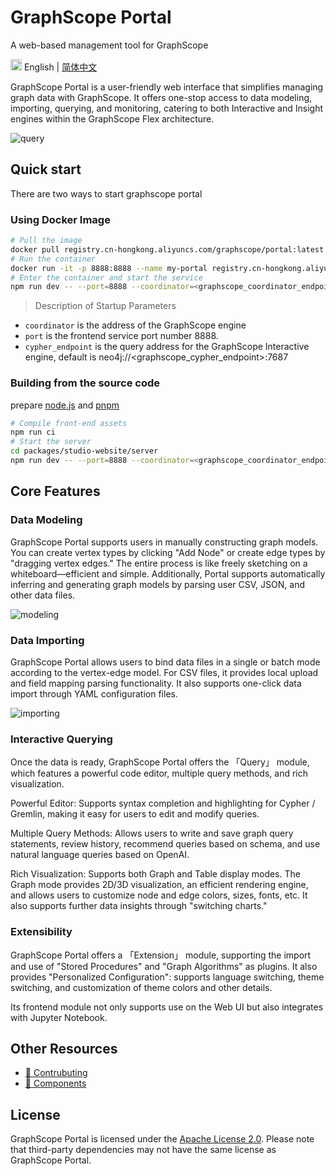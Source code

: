 # GraphScope Portal

A web-based management tool for GraphScope

<!-- [![Version](https://badgen.net/npm/v/@graphscope/studio-query)](https://www.npmjs.com/@graphscope/studio-query)
![Latest commit](https://badgen.net/github/last-commit/graphscope/portal) -->

<img src="https://gw.alipayobjects.com/zos/antfincdn/R8sN%24GNdh6/language.svg" width="18"> English | [简体中文](./README.zh-CN.md)

GraphScope Portal is a user-friendly web interface that simplifies managing graph data with GraphScope. It offers one-stop access to data modeling, importing, querying, and monitoring, catering to both Interactive and Insight engines within the GraphScope Flex architecture.

![query](https://img.alicdn.com/imgextra/i3/O1CN015kMEu71soPJ8fuhy2_!!6000000005813-0-tps-3424-1636.jpg)

## Quick start

There are two ways to start graphscope portal

### Using Docker Image

```bash
# Pull the image
docker pull registry.cn-hongkong.aliyuncs.com/graphscope/portal:latest
# Run the container
docker run -it -p 8888:8888 --name my-portal registry.cn-hongkong.aliyuncs.com/graphscope/portal:latest
# Enter the container and start the service
npm run dev -- --port=8888 --coordinator=<graphscope_coordinator_endpoint> --cypher_endpoint=<graphscope_cypher_endpoint>
```

> Description of Startup Parameters

- `coordinator` is the address of the GraphScope engine
- `port` is the frontend service port number 8888.
- `cypher_endpoint` is the query address for the GraphScope Interactive engine, default is neo4j://<graphscope_cypher_endpoint>:7687

### Building from the source code

prepare [node.js](https://nodejs.org/en) and [pnpm](https://pnpm.io/installation#using-npm)

```bash
# Compile front-end assets
npm run ci
# Start the server
cd packages/studio-website/server
npm run dev -- --port=8888 --coordinator=<graphscope_coordinator_endpoint> --cypher_endpoint=<graphscope_cypher_endpoint>
```

## Core Features

### Data Modeling

GraphScope Portal supports users in manually constructing graph models. You can create vertex types by clicking "Add Node" or create edge types by "dragging vertex edges." The entire process is like freely sketching on a whiteboard—efficient and simple. Additionally, Portal supports automatically inferring and generating graph models by parsing user CSV, JSON, and other data files.

![modeling](https://img.alicdn.com/imgextra/i1/O1CN01Msfdm820qFpaF6Ku6_!!6000000006900-0-tps-3572-1912.jpg)

### Data Importing

GraphScope Portal allows users to bind data files in a single or batch mode according to the vertex-edge model. For CSV files, it provides local upload and field mapping parsing functionality. It also supports one-click data import through YAML configuration files.

![importing](https://img.alicdn.com/imgextra/i2/O1CN01VZlwwK1K5nnW6MPF7_!!6000000001113-0-tps-3554-1914.jpg)

### Interactive Querying

Once the data is ready, GraphScope Portal offers the 「Query」 module, which features a powerful code editor, multiple query methods, and rich visualization.

Powerful Editor: Supports syntax completion and highlighting for Cypher / Gremlin, making it easy for users to edit and modify queries.

Multiple Query Methods: Allows users to write and save graph query statements, review history, recommend queries based on schema, and use natural language queries based on OpenAI.

Rich Visualization: Supports both Graph and Table display modes. The Graph mode provides 2D/3D visualization, an efficient rendering engine, and allows users to customize node and edge colors, sizes, fonts, etc. It also supports further data insights through "switching charts."

### Extensibility

GraphScope Portal offers a 「Extension」 module, supporting the import and use of "Stored Procedures" and "Graph Algorithms" as plugins. It also provides "Personalized Configuration": supports language switching, theme switching, and customization of theme colors and other details.

Its frontend module not only supports use on the Web UI but also integrates with Jupyter Notebook.

## Other Resources

- [👏 Contrubuting]('./CONTRIBUTING.md')
- [ 🔧 Components](https://portal-bim.pages.dev/)

## License

GraphScope Portal is licensed under the [Apache License 2.0](https://www.apache.org/licenses/LICENSE-2.0). Please note that third-party dependencies may not have the same license as GraphScope Portal.

